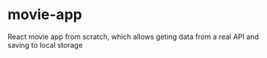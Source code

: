 # movie-app
React movie app from scratch, which allows geting data from a real API and saving to local storage
